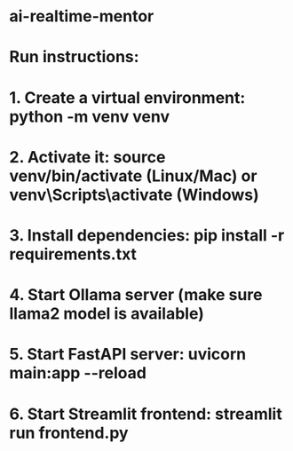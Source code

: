 # ai-realtime-mentor

# Run instructions:
# 1. Create a virtual environment: python -m venv venv
# 2. Activate it: source venv/bin/activate (Linux/Mac) or venv\Scripts\activate (Windows)
# 3. Install dependencies: pip install -r requirements.txt
# 4. Start Ollama server (make sure llama2 model is available)
# 5. Start FastAPI server: uvicorn main:app --reload
# 6. Start Streamlit frontend: streamlit run frontend.py